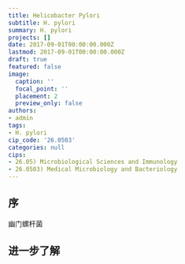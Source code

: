 ```yaml
---
title: Helicobacter Pylori
subtitle: H. pylori
summary: H. pylori
projects: []
date: 2017-09-01T00:00:00.000Z
lastmod: 2017-09-01T00:00:00.000Z
draft: true
featured: false
image:
  caption: ''
  focal_point: ''
  placement: 2
  preview_only: false
authors:
- admin
tags:
- H. pylori
cip_code: '26.0503'
categories: null
cips:
- 26.05) Microbiological Sciences and Immunology
- 26.0503) Medical Microbiology and Bacteriology
---
```


## 序

幽门螺杆菌


## 进一步了解